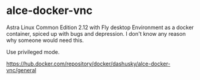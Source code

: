 # alce-docker-vnc
Astra Linux Common Edition 2.12 with Fly desktop Environment as a docker container, spiced up with bugs and depression. I don't know any reason why someone would need this.

Use privileged mode. 

https://hub.docker.com/repository/docker/dashusky/alce-docker-vnc/general
